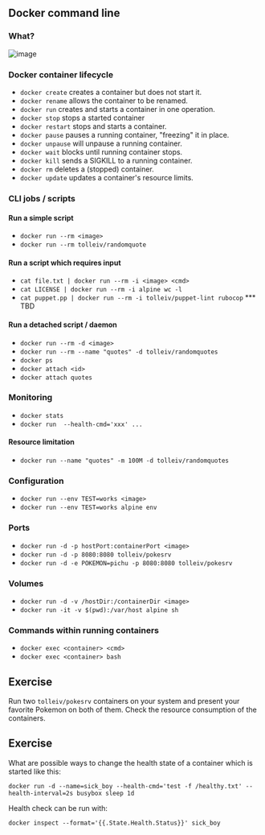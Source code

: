 ## Docker command line

### What?

![image](https://docs.docker.com/engine/article-img/architecture.svg)

### Docker container lifecycle
  * `docker create` creates a container but does not start it.
  * `docker rename` allows the container to be renamed.
  * `docker run` creates and starts a container in one operation.
  * `docker stop` stops a started container
  * `docker restart` stops and starts a container.
  * `docker pause` pauses a running container, "freezing" it in place.
  * `docker unpause` will unpause a running container.
  * `docker wait` blocks until running container stops.
  * `docker kill` sends a SIGKILL to a running container.
  * `docker rm` deletes a (stopped) container.
  * `docker update` updates a container's resource limits.

### CLI jobs / scripts
#### Run a simple script
  * `docker run --rm <image>`
  * `docker run --rm tolleiv/randomquote`

#### Run a script which requires input
  * `cat file.txt | docker run --rm -i <image> <cmd>`
  * `cat LICENSE | docker run --rm -i alpine wc -l`
  * `cat puppet.pp | docker run --rm -i tolleiv/puppet-lint rubocop` *** TBD

#### Run a detached script / daemon
  * `docker run --rm -d <image>`
  * `docker run --rm --name "quotes" -d tolleiv/randomquotes`
  * `docker ps`
  * `docker attach <id>`
  * `docker attach quotes`

### Monitoring
  * `docker stats`
  * `docker run  --health-cmd='xxx' ...`

#### Resource limitation
  * `docker run --name "quotes" -m 100M -d tolleiv/randomquotes`

### Configuration
 * `docker run --env TEST=works <image>`
 * `docker run --env TEST=works alpine env`

### Ports
  * `docker run -d -p hostPort:containerPort <image>`
  * `docker run -d -p 8080:8080 tolleiv/pokesrv`
  * `docker run -d -e POKEMON=pichu -p 8080:8080 tolleiv/pokesrv`

### Volumes
  * `docker run -d -v /hostDir:/containerDir <image>`
  * `docker run -it -v $(pwd):/var/host alpine sh`


### Commands within running containers
 * `docker exec <container> <cmd>`
 * `docker exec <container> bash`

## Exercise

Run two `tolleiv/pokesrv` containers on your system and present your favorite Pokemon on both of them. Check the resource consumption of the containers.

## Exercise

What are possible ways to change the health state of a container which is started like this:

    docker run -d --name=sick_boy --health-cmd='test -f /healthy.txt' --health-interval=2s busybox sleep 1d

Health check can be run with:

    docker inspect --format='{{.State.Health.Status}}' sick_boy

